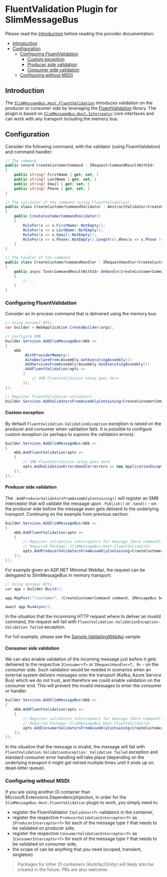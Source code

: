 # FluentValidation Plugin for SlimMessageBus <!-- omit in toc -->

Please read the [Introduction](intro.md) before reading this provider documentation.

- [Introduction](#introduction)
- [Configuration](#configuration)
  - [Configuring FluentValidation](#configuring-fluentvalidation)
    - [Custom exception](#custom-exception)
    - [Producer side validation](#producer-side-validation)
    - [Consumer side validation](#consumer-side-validation)
  - [Configuring without MSDI](#configuring-without-msdi)
  
## Introduction

The [`SlimMessageBus.Host.FluentValidation`](https://www.nuget.org/packages/SlimMessageBus.Host.FluentValidation) introduces validation on the producer or consumer side by leveraging the [FluentValidation](https://www.nuget.org/packages/FluentValidation) library.
The plugin is based on [`SlimMessageBus.Host.Interceptor`](https://www.nuget.org/packages/SlimMessageBus.Host.Interceptor) core interfaces and can work with any transport including the memory bus.

## Configuration

Consider the following command, with the validator (using FluentValidation) and command handler:

```cs
// The command
public record CreateCustomerCommand : IRequest<CommandResultWithId>
{
    public string? FirstName { get; set; }
    public string? LastName { get; set; }
    public string? Email { get; set; }
    public string? Phone { get; set; }
}

// The validator of the command (using FluentValidation)
public class CreateCustomerCommandValidator : AbstractValidator<CreateCustomerCommand>
{
    public CreateCustomerCommandValidator()
    {
        RuleFor(x => x.FirstName).NotEmpty();
        RuleFor(x => x.LastName).NotEmpty();
        RuleFor(x => x.Email).NotEmpty();
        RuleFor(x => x.Phone).NotEmpty().Length(6).When(x => x.Phone != null);
    }
}

// The handler of the command
public class CreateCustomerCommandHandler : IRequestHandler<CreateCustomerCommand, CommandResultWithId>
{
    public async Task<CommandResultWithId> OnHandle(CreateCustomerCommand command)
    {
        // ...
    }
}
```

### Configuring FluentValidation

Consider an in-process command that is delivered using the memory bus:

```cs
// Using minimal APIs
var builder = WebApplication.CreateBuilder(args);

// Configure SMB
builder.Services.AddSlimMessageBus(mbb =>
{
    mbb
        .WithProviderMemory()
        .AutoDeclareFrom(Assembly.GetExecutingAssembly())
        .AddServicesFromAssembly(Assembly.GetExecutingAssembly())
        .AddFluentValidation(opts => 
        {
            // SMB FluentValidation setup goes here
        });
});

// Register FluentValidation validators
builder.Services.AddValidatorsFromAssemblyContaining<CreateCustomerCommandValidator>();
```

#### Custom exception

By default `FluentValidation.ValidationException` exception is raised on the producer and consumer when validation fails.
It is possible to configure custom exception (or perhaps to supress the validation errors):

```cs
builder.Services.AddSlimMessageBus(mbb =>
{
    mbb.AddFluentValidation(opts => 
    {
        // SMB FluentValidation setup goes here
        opts.AddValidationErrorsHandler(errors => new ApplicationException("Custom exception"));
    });
});
```

#### Producer side validation

The `.AddProducerValidatorsFromAssemblyContaining()` will register an SMB interceptor that will validate the message upon `.Publish()` or `.Send()` - on the producer side before the message even gets deliverd to the underlying transport. Continuing on the example from previous section:

```cs
builder.Services.AddSlimMessageBus(mbb =>
{
    mbb.AddFluentValidation(opts => 
    {
        // Register validation interceptors for message (here command) producers inside message bus
        // Required Package: SlimMessageBus.Host.FluentValidation
        opts.AddProducerValidatorsFromAssemblyContaining<CreateCustomerCommandValidator>();
    });
});
```

For example given an ASP.NET Mimimal WebApi, the request can be delegated to SlimMessageBus in memory transport:

```cs
// Using minimal APIs
var app = builder.Build();

app.MapPost("/customer", (CreateCustomerCommand command, IMessageBus bus) => bus.Send(command));    

await app.RunAsync();
```

In the situation that the incomming HTTP request where to deliver an invalid command, the request will fail with `FluentValidation.ValidationException: Validation failed` exception.

For full example, please see the [Sample.ValidatingWebApi](../src/Samples/Sample.ValidatingWebApi/) sample.

#### Consumer side validation

We can also enable validation of the incoming message just before it gets delivered to the respective `IConsumer<T>` or `IRequestHandler<T, R>` - on the consumer side.
Such validation would be needed in scenarios when an external system delivers messages onto the transport (Kafka, Azure Service Bus) which we do not trust, and therefore we could enable validation on the consumer end. This will prevent the invalid messages to enter the consumer or handler.

```cs
builder.Services.AddSlimMessageBus(mbb =>
{
    mbb.AddFluentValidation(opts => 
    {
        // Register validation interceptors for message (here command) consumers inside message bus
        // Required Package: SlimMessageBus.Host.FluentValidation
        opts.AddConsumerValidatorsFromAssemblyContaining<CreateCustomerCommandValidator>();
    });
});
```

In the situation that the message is invalid, the message will fail with `FluentValidation.ValidationException: Validation failed` exception and standard consumer error handling will take place (depending on the underlying transport it might get retried multiple times until it ends up on dead-letter queue).

### Configuring without MSDI

If you are using another DI container than Microsoft.Extensions.DependencyInjection, in order for the `SlimMessageBus.Host.FluentValidation` plugin to work, you simply need to:

- register the FluentValidator `IValidator<T>` validators in the container,
- register the respective `ProducerValidationInterceptor<T>` as `IProducerInterceptor<T>` for each of the message type `T` that needs to be validated on producer side,
- register the respective `ConsumerValidationInterceptor<T>` as `IConsumerInterceptor<T>` for each of the message type `T` that needs to be validated on consumer side,
- the scope of can be anything that you need (scoped, transient, singleton)

> Packages for other DI containers (Autofac/Unity) will likely also be created in the future. PRs are also welcome.

